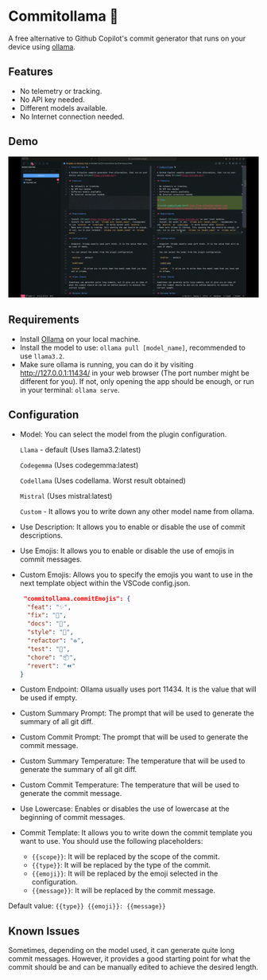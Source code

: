 # Commitollama 🦙

A free alternative to Github Copilot's commit generator that runs on your device using [ollama][1].

## Features

- No telemetry or tracking.
- No API key needed.
- Different models available.
- No Internet connection needed.

## Demo

![vscode-commitollama-demo][2]

## Requirements

- Install [Ollama][1] on your local machine.
- Install the model to use: `ollama pull [model_name]`, recommended to use `llama3.2`.
- Make sure ollama is running, you can do it by visiting http://127.0.0.1:11434/ in your web browser (The port number might be different for you). If not, only opening the app should be enough, or run in your terminal: `ollama serve`.

## Configuration

- Model: You can select the model from the plugin configuration.

  `Llama` - default (Uses llama3.2:latest)

  `Codegemma` (Uses codegemma:latest)

  `Codellama` (Uses codellama. Worst result obtained)

  `Mistral` (Uses mistral:latest)

  `Custom` - It allows you to write down any other model name from ollama.

- Use Description: It allows you to enable or disable the use of commit descriptions.

- Use Emojis: It allows you to enable or disable the use of emojis in commit messages.

- Custom Emojis: Allows you to specify the emojis you want to use in the next template object within the VSCode config.json.

  ```json
   "commitollama.commitEmojis": {
    "feat": "✨",
    "fix": "🐛",
    "docs": "📝",
    "style": "💎",
    "refactor": "♻️",
    "test": "🧪",
    "chore": "📦",
    "revert": "⏪"
  }
  ```

- Custom Endpoint: Ollama usually uses port 11434. It is the value that will be used if empty.

- Custom Summary Prompt: The prompt that will be used to generate the summary of all git diff.

- Custom Commit Prompt: The prompt that will be used to generate the commit message.

- Custom Summary Temperature: The temperature that will be used to generate the summary of all git diff.

- Custom Commit Temperature: The temperature that will be used to generate the commit message.

- Use Lowercase: Enables or disables the use of lowercase at the beginning of commit messages.

- Commit Template: It allows you to write down the commit template you want to use. You should use the following placeholders: 
  - `{{scope}}`: It will be replaced by the scope of the commit.
  - `{{type}}`: It will be replaced by the type of the commit.
  - `{{emoji}}`: It will be replaced by the emoji selected in the configuration.
  - `{{message}}`: It will be replaced by the commit message.

Default value: `{{type}} {{emoji}}: {{message}}`
  

## Known Issues

Sometimes, depending on the model used, it can generate quite long commit messages. However, it provides a good starting point for what the commit should be and can be manually edited to achieve the desired length.

[1]: https://ollama.ai/
[2]: https://raw.githubusercontent.com/jepricreations/commitollama/main/commitollama-demo.gif
